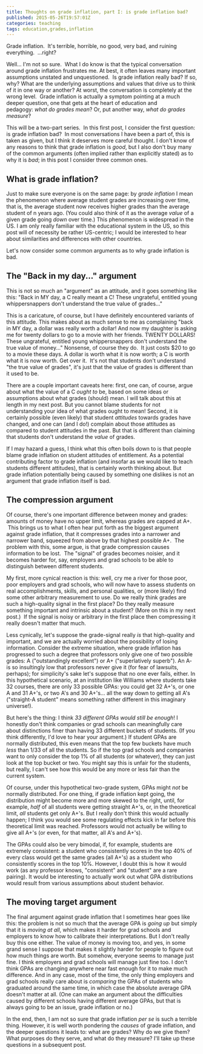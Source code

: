 ```yaml
---
title: Thoughts on grade inflation, part I: is grade inflation bad?
published: 2015-05-26T19:57:01Z
categories: teaching
tags: education,grades,inflation
---
```


Grade inflation.  It's terrible, horrible, no good, very bad, and ruining everything.  ...right?

Well... I'm not so sure.  What I do know is that the typical conversation around grade inflation frustrates me. At best, it often leaves many important assumptions unstated and unquestioned.  Is grade inflation really bad? If so, why? What are the underlying assumptions and values that drive us to think of it in one way or another? At worst, the conversation is completely at the wrong level.  Grade inflation is actually a symptom pointing at a much deeper question, one that gets at the heart of education and pedagogy: <em>what do grades mean</em>? Or, put another way,<i> </i><em>what do grades measure</em>?

This will be a two-part series.  In this first post, I consider the first question: is grade inflation bad?  In most conversations I have been a part of, this is taken as given, but I think it deserves more careful thought. I don't know of any reasons to think that grade inflation is <em>good</em>, but I also don't buy many of the common arguments (often implied rather than explicitly stated) as to why it is <em>bad</em>; in this post I consider three common ones.

<h2>What is grade inflation?</h2>
Just to make sure everyone is on the same page: by <i>grade inflation</i> I mean the phenomenon where average student grades are increasing over time, that is, the average student now receives higher grades than the average student of n years ago.  (You could also think of it as the average <i>value</i> of a given grade going <i>down</i> over time.)  This phenomenon is widespread in the US. I am only really familiar with the educational system in the US, so this post will of necessity be rather US-centric; I would be interested to hear about similarities and differences with other countries.

Let's now consider some common arguments as to why grade inflation is bad.

<h2>The "Back in my day..." argument</h2>
This is not so much an "argument" as an attitude, and it goes something like this: "Back in MY day, a C really meant a C! These ungrateful, entitled young whippersnappers don't understand the true value of grades..."

This is a caricature, of course, but I have definitely encountered variants of this attitude. This makes about as much sense to me as complaining "back in MY day, a dollar was really worth a dollar! And now my daughter is asking me for twenty dollars to go to a movie with her friends. TWENTY DOLLARS! These ungrateful, entitled young whippersnappers don't understand the true value of money..." Nonsense, of course they do.  It just costs $20 to go to a movie these days. A dollar is worth what it is now worth; a C is worth what it is now worth. Get over it.  It's not that students don't understand "the true value of grades", it's just that the value of grades is different than it used to be.

There are a couple important caveats here: first, one can, of course, argue about what the value of a C <i>ought to</i> be, based on some ideas or assumptions about what grades (should) mean. I will talk about this at length in my next post. But you cannot blame students for not understanding your idea of what grades ought to mean!  Second, it is certainly possible (even likely) that student <i>attitudes</i> towards grades have changed, and one can (and I do!) complain about those attitudes as compared to student attitudes in the past.  But that is different than claiming that students don't understand the <i>value</i> of grades.

If I may hazard a guess, I think what this often boils down to is that people blame grade inflation on student attitudes of entitlement.  As a potential contributing factor to grade inflation (and insofar as we would like to teach students different attitudes), that is certainly worth thinking about.  But grade inflation potentially being caused by something one dislikes is not an argument that grade inflation itself is bad.

<h2>The compression argument</h2>
Of course, there's one important difference between money and grades: amounts of money have no upper limit, whereas grades are capped at A+.  This brings us to what I often hear put forth as the biggest argument against grade inflation, that it compresses grades into a narrower and narrower band, squeezed from above by that highest possible A+.  The problem with this, some argue, is that grade compression causes information to be lost.  The "signal" of grades becomes noisier, and it becomes harder for, say, employers and grad schools to be able to distinguish between different students.

My first, more cynical reaction is this: well, cry me a river for those poor, poor employers and grad schools, who will now have to assess students on real accomplishments, skills, and personal qualities, or (more likely) find some other arbitrary measurement to use. Do we really think grades are such a high-quality signal in the first place? Do they really measure something important and intrinsic about a student? (More on this in my next post.)  If the signal is noisy or arbitrary in the first place then compressing it really doesn't matter that much.

Less cynically, let's suppose the grade-signal really <i>is</i> that high-quality and important, and we are actually worried about the possibility of losing information.  Consider the extreme situation, where grade inflation has progressed to such a degree that professors only give one of two possible grades: A ("outstandingly excellent") or A+ ("superlatively superb").  An A- is so insultingly low that professors never give it (for fear of lawsuits, perhaps); for simplicity's sake let's suppose that no one ever fails, either. In this hypothetical scenario, at an institution like Williams where students take 32 courses, there are only 33 possible GPAs: you could get 32 A+'s, or one A and 31 A+'s, or two A's and 30 A+'s... all the way down to getting all A's ("straight-A student" means something rather different in this imaginary universe!).

But here's the thing: I think <i>33 different GPAs would still be enough</i>!  I honestly don't think companies or grad schools can meaningfully care about distinctions finer than having 33 different buckets of students. (If you think differently, I'd love to hear your argument.)  If student GPAs are normally distributed, this even means that the top few buckets have much <i>less</i> than 1/33 of all the students.  So if the top grad schools and companies want to only consider the top 1% of all students (or whatever), they can just look at the top bucket or two.  You might say this is unfair for the students, but really, I can't see how this would be any more or less fair than the current system.

Of course, under this hypothetical two-grade system, GPAs might <i>not</i> be normally distributed.  For one thing, if grade inflation kept going, the distribution might become more and more skewed to the right, until, for example, <i>half</i> of all students were getting straight A+'s, or, in the theoretical limit, <i>all</i> students get only A+'s.  But I really don't think this would actually happen; I think you would see some regulating effects kick in far before this theoretical limit was reached.  Professors would not actually be willing to give all A+'s (or even, for that matter, all A's and A+'s).

The GPAs could also be very bimodal, if, for example, students are extremely consistent: a student who consistently scores in the top 40% of every class would get the same grades (all A+'s) as a student who consistently scores in the top 10%.  However, I doubt this is how it would work (as any professor knows, "consistent" and "student" are a rare pairing).  It would be interesting to actually work out what GPA distributions would result from various assumptions about student behavior.

<h2>The moving target argument</h2>

The final argument against grade inflation that I sometimes hear goes like this: the problem is not so much that the average GPA is <i>going up</i> but simply that it is <i>moving at all</i>, which makes it harder for grad schools and employers to know how to calibrate their interpretations.  But I don't really buy this one either.  The value of money is moving too, and yes, in some grand sense I suppose that makes it slightly harder for people to figure out how much things are worth. But somehow, everyone seems to manage just fine. I think employers and grad schools will manage just fine too.  I don't think GPAs are changing anywhere near fast enough for it to make much difference.  And in any case, most of the time, the only thing employers and grad schools really care about is <i>comparing</i> the GPAs of students who graduated around the same time, in which case the absolute average GPA doesn't matter at all.  (One can make an argument about the difficulties caused by different schools having different average GPAs, but that is always going to be an issue, grade inflation or no.)

In the end, then, I am not so sure that grade inflation <i>per se</i> is such a terrible thing.  However, it is well worth pondering the <i>causes</i> of grade inflation, and the deeper questions it leads to: what are grades?  Why do we give them?  What purposes do they serve, and what do they measure?  I'll take up these questions in a subsequent post.


